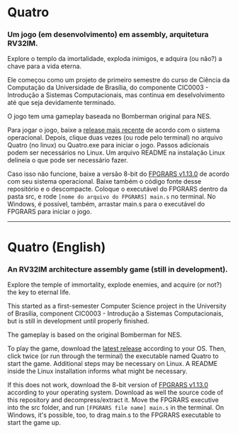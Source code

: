 # Quatro
### Um jogo (em desenvolvimento) em assembly, arquitetura RV32IM.

Explore o templo da imortalidade, exploda inimigos, e adquira (ou não?) a chave para a vida eterna.

Ele começou como um projeto de primeiro semestre do curso de Ciência da Computação da Universidade de Brasília, do componente CIC0003 - Introdução a Sistemas Computacionais, mas continua em deselvolvimento até que seja devidamente terminado.

O jogo tem uma gameplay baseada no Bomberman original para NES.

Para jogar o jogo, baixe a [release mais recente](https://github.com/fer-amdias/quatro/releases) de acordo com o sistema operacional. Depois, clique duas vezes (ou rode pelo terminal) no arquivo Quatro (no linux) ou Quatro.exe para iniciar o jogo. Passos adicionais podem ser necessários no Linux. Um arquivo README na instalação Linux delineia o que pode ser necessário fazer.

Caso isso não funcione, baixe a versão 8-bit do [FPGRARS v1.13.0](https://github.com/LeoRiether/FPGRARS/releases/tag/v1.13.0) de acordo com seu sistema operacional. Baixe também o código fonte desse repositório e o descompacte. Coloque o executável do FPGRARS dentro da pasta src, e rode `[nome do arquivo do FPGRARS] main.s` no terminal. No Windows, é possível, também, arrastar main.s para o executável do FPGRARS para iniciar o jogo.

---

# Quatro (English)
### An RV32IM architecture assembly game (still in development).

Explore the temple of immortality, explode enemies, and acquire (or not?) the key to eternal life.

This started as a first-semester Computer Science project in the University of Brasília, component CIC0003 - Introdução a Sistemas Computacionais, but is still in development until properly finished.

The gameplay is based on the original Bomberman for NES.

To play the game, download the [latest release](https://github.com/fer-amdias/quatro/releases) according to your OS. Then, click twice (or run through the terminal) the executable named Quatro to start the game. Additional steps may be necessary on Linux. A README inside the Linux installation informs what might be necessary.

If this does not work, download the 8-bit version of [FPGRARS v1.13.0](https://github.com/LeoRiether/FPGRARS/releases/tag/v1.13.0) according to your operating system. Download as well the source code of this repository and decompress/extract it. Move the FPGRARS executive into the src folder, and run `[FPGRARS file name] main.s` in the terminal. On Windows, it's possible, too, to drag main.s to the FPGRARS executable to start the game up.

